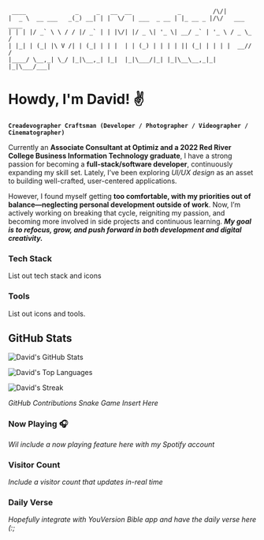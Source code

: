 ```
 ____              _     _   __  __             _         /\/|          
|  _ \  __ ___   _(_) __| | |  \/  | ___  _ __ | |_ __ _ |/\/   ___ ____
| | | |/ _` \ \ / / |/ _` | | |\/| |/ _ \| '_ \| __/ _` | '_ \ / _ \_  /
| |_| | (_| |\ V /| | (_| | | |  | | (_) | | | | || (_| | | | |  __// / 
|____/ \__,_| \_/ |_|\__,_| |_|  |_|\___/|_| |_|\__\__,_|_| |_|\___/___|
```

# Howdy, I'm David! ✌

**`Creadevographer Craftsman (Developer / Photographer / Videographer / Cinematographer)`**

Currently an **Associate Consultant at Optimiz and a 2022 Red River College Business Information Technology graduate**, I have a strong passion for becoming a **full-stack/software developer**, continuously expanding my skill set. Lately, I’ve been exploring *UI/UX design* as an asset to building well-crafted, user-centered applications.

However, I found myself getting **too comfortable, with my priorities out of balance—neglecting personal development outside of work**. Now, I’m actively working on breaking that cycle, reigniting my passion, and becoming more involved in side projects and continuous learning. ***My goal is to refocus, grow, and push forward in both development and digital creativity.***

### Tech Stack

List out tech stack and icons

### Tools

List out icons and tools.

## GitHub Stats

![David's GitHub Stats](https://github-readme-stats-davmz.vercel.app/api?username=Davmz&show_icons=true&theme=one_dark_pro)

![David's Top Languages](https://github-readme-stats-davmz.vercel.app/api/top-langs/?username=Davmz&theme=one_dark_pro&show_icons=true&hide_border=false&layout=compact)

![David's Streak](https://streak-stats.demolab.com?user=davmz&theme=tokyonight&hide_border=false) <!-- Will look into if theres a way to host this myself instead of using their service to avoid it going down -->

*GitHub Contributions Snake Game Insert Here*

### Now Playing 🎧

*Wil include a now playing feature here with my Spotify account*

### Visitor Count

*Include a visitor count that updates in-real time*


### Daily Verse

*Hopefully integrate with YouVersion Bible app and have the daily verse here (:;*
